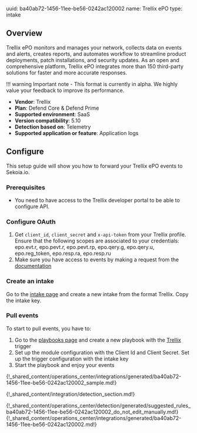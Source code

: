 uuid: ba40ab72-1456-11ee-be56-0242ac120002
name: Trellix ePO
type: intake

## Overview

Trellix ePO monitors and manages your network, collects data on events and alerts, creates reports, and automates workflow to streamline product deployments, patch installations, and security updates. As an open and comprehensive platform, Trellix ePO integrates more than 150 third-party solutions for faster and more accurate responses.

!!! warning
    Important note - This format is currently in alpha. We highly value your feedback to improve its performance.


- **Vendor**: Trellix
- **Plan**: Defend Core & Defend Prime
- **Supported environment**: SaaS
- **Version compatibility**: 5.10
- **Detection based on**: Telemetry
- **Supported application or feature**: Application logs


## Configure

This setup guide will show you how to forward your Trellix ePO events to Sekoia.io.

### Prerequisites

- You need to have access to the Trellix developer portal to be able to configure API.

### Configure OAuth

1. Get `client_id`, `client_secret` and `x-api-token` from your Trellix profile. Ensure that the following scopes are associated to your credentials: epo.evt.r, epo.pevt.r, epo.pevt.rp, epo.qery.g, epo.qery.u, epo.reg_token, epo.resp.ra, epo.resp.ru
2. Make sure you have access to events by making a request from the [documentation](https://developer.manage.trellix.com/mvision/apis/v2-events)

### Create an intake

Go to the [intake page](https://app.sekoia.io/operations/intakes) and create a new intake from the format Trellix. Copy the intake key.

### Pull events

To start to pull events, you have to:

1. Go to the [playbooks page](https://app.sekoia.io/operations/playbooks) and create a new playbook with the [Trellix](/integration/action_library/endpoint/trellix) trigger
2. Set up the module configuration with the Client Id and Client Secret. Set up the trigger configuration with the intake key
3. Start the playbook and enjoy your events

{!_shared_content/operations_center/integrations/generated/ba40ab72-1456-11ee-be56-0242ac120002_sample.md!}


{!_shared_content/integration/detection_section.md!}

{!_shared_content/operations_center/detection/generated/suggested_rules_ba40ab72-1456-11ee-be56-0242ac120002_do_not_edit_manually.md!}
{!_shared_content/operations_center/integrations/generated/ba40ab72-1456-11ee-be56-0242ac120002.md!}

